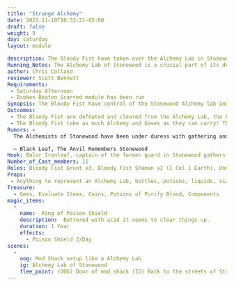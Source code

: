 ```yaml
---
title: "Strange Alchemy"
date: 2022-11-10T10:33:21-05:00
draft: false
weight: 9
day: saturday
layout: module

description: The Bloody Fist have taken over the Alchemy Lab in Stonewood! This is horrible for the town as the production of potions will stop without it being restored. The Bloody Fist with full control over a towns supply of Alchemy will make them very scary.
Running_Notes: The Alchemy Lab of Stonewood is a crucial part of its defense against the hordes of night creatures. This module is a LITERAL bullet hell! When they are engaged and the Revenants rise from the ground, Orange packets will fly in mass! The NPCS are waiting on them for this one in ambush style. Grunts and Undead Alchemist reset 3 times each. The Shamans will reset ONCE. Grunts should form a wall to take PC packets and protect the NPC casters. Shaman should focus on healing and disabling PCs with status effects. Celestial shaman should blow the players up with blasts. The NPCs may appear behind the players and start from outside the mod shack where they players entered to simulate being surrounded. This module is designed for more seasoned adventurers or mid-range adventurers with veterans tagging along.
author: Chris Colland
reviewer: Scott Bennett
Requirements: 
 - Saturday Afternoon 
 - Broken Beaten Scarred module has been run
Synopsis: The Bloody Fist have control of the Stonewood Alchemy lab and trouble is literally brewing. The Shamans have resurrected the 5 top Guild Alchemists as Undead Revenants. They died protecting the secrets so now they will serve in undeath more loyally.
Outcomes: 
 - The Bloody Fist are defeated and cleared from the Alchemy Lab, the Bloody Fist are not resupplied with new Alchemy potions and gases 
 - The Bloody Fist take as much Alchemy and Gases as they can carry! The remainder of the weekend, random Blood Fist will be able to throw Gas Globes and drink potions to boost their stat cards. This is detailed in the section “Orcish Alchemy"
Rumors: > 
  The Alchemists of Stonewood have been under duress with gathering and production for a month now. This has the people on edge as Winter rapidly approaches. They complain about their supplies going missing or being assaulted for their herbal pickings in the woods. I hope this is from brigands, but they seem to be something not human from the scars they return with.

  ~ Black Leaf, The Anvil Remembers Stonewood
Hook: Balor Ironleaf, captain of the former guard in Stonewood gathers a small band of low adventures 
Number_of_Cast_members: 11
Roles: Bloody Fist Grunt x3, Bloody Fist Shaman x2 (1 Cel 1 Earth), Undead Alchemist x5, Balor Ironleaf
Props: 
 - Anything to represent an Alchemy Lab, bottles, potions, liquids, vials, herbs, flipped over tables for cover to throw from
Treasure: 
  - Gems, Evaluate Items, Coins, Potions of Purify Blood, Components
magic_items: 
  - 
    name:  Ring of Poison Shield
    description:  Battered with acid it seems to clear things up. 
    duration: 1 Year
    effects: 
      - Poison Shield 2/Day
scenes: 
  - 
    oog: Mod Shack setup like a Alchemy Lab
    ig: Alchemy Lab of Stonewood
    flee_point: (OOG) Door of mod shack (IG) Back to the streets of Stonewood
---
```








